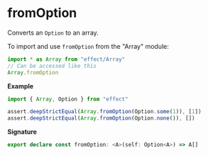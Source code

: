 # fromOption

Converts an `Option` to an array.

To import and use `fromOption` from the "Array" module:

```ts
import * as Array from "effect/Array"
// Can be accessed like this
Array.fromOption
```

**Example**

```ts
import { Array, Option } from "effect"

assert.deepStrictEqual(Array.fromOption(Option.some(1)), [1])
assert.deepStrictEqual(Array.fromOption(Option.none()), [])
```

**Signature**

```ts
export declare const fromOption: <A>(self: Option<A>) => A[]
```
